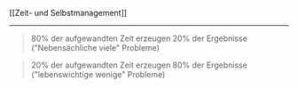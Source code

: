 [[Zeit- und Selbstmanagement]]

---

> 80% der aufgewandten Zeit erzeugen 20% der Ergebnisse
("Nebensächliche viele" Probleme)

> 20% der aufgewandten Zeit erzeugen 80% der Ergebnisse 
("lebenswichtige wenige" Probleme)
